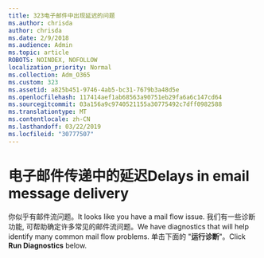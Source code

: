 ```yaml
---
title: 323电子邮件中出现延迟的问题
ms.author: chrisda
author: chrisda
ms.date: 2/9/2018
ms.audience: Admin
ms.topic: article
ROBOTS: NOINDEX, NOFOLLOW
localization_priority: Normal
ms.collection: Adm_O365
ms.custom: 323
ms.assetid: a825b451-9746-4ab5-bc31-7679b3a48d5e
ms.openlocfilehash: 117414aef1ab68563a90751eb29fa6a6c147cd64
ms.sourcegitcommit: 03a156a9c9740521155a30775492c7dff0982588
ms.translationtype: MT
ms.contentlocale: zh-CN
ms.lasthandoff: 03/22/2019
ms.locfileid: "30777507"
---
```

# <a name="delays-in-email-message-delivery"></a><span data-ttu-id="b3cc7-102">电子邮件传递中的延迟</span><span class="sxs-lookup"><span data-stu-id="b3cc7-102">Delays in email message delivery</span></span>

<span data-ttu-id="b3cc7-103">你似乎有邮件流问题。</span><span class="sxs-lookup"><span data-stu-id="b3cc7-103">It looks like you have a mail flow issue.</span></span> <span data-ttu-id="b3cc7-104">我们有一些诊断功能, 可帮助确定许多常见的邮件流问题。</span><span class="sxs-lookup"><span data-stu-id="b3cc7-104">We have diagnostics that will help identify many common mail flow problems.</span></span> <span data-ttu-id="b3cc7-105">单击下面的 "**运行诊断**"。</span><span class="sxs-lookup"><span data-stu-id="b3cc7-105">Click **Run Diagnostics** below.</span></span> 
  


